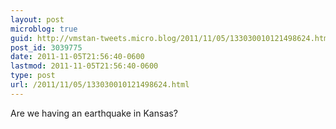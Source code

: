 ```yaml
---
layout: post
microblog: true
guid: http://vmstan-tweets.micro.blog/2011/11/05/133030010121498624.html
post_id: 3039775
date: 2011-11-05T21:56:40-0600
lastmod: 2011-11-05T21:56:40-0600
type: post
url: /2011/11/05/133030010121498624.html
---
```

Are we having an earthquake in Kansas?
